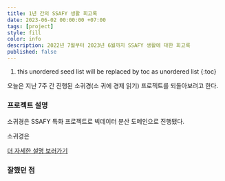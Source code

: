 ```yaml
---
title: 1년 간의 SSAFY 생활 회고록
date: 2023-06-02 00:00:00 +07:00
tags: [project]
style: fill
color: info
description: 2022년 7월부터 2023년 6월까지 SSAFY 생활에 대한 회고록
published: false
---
```


1. this unordered seed list will be replaced by toc as unordered list
{:toc}

오늘은 지난 7주 간 진행된 소귀경(소 귀에 경제 읽기) 프로젝트를 되돌아보려고 한다.

### 프로젝트 설명

소귀경은 SSAFY 특화 프로젝트로 빅데이터 분산 도메인으로 진행됐다.

소귀경은

[더 자세한 설명 보러가기](https://jeeyoun-s.github.io/projects/4-cow-economy)

### 잘했던 점
